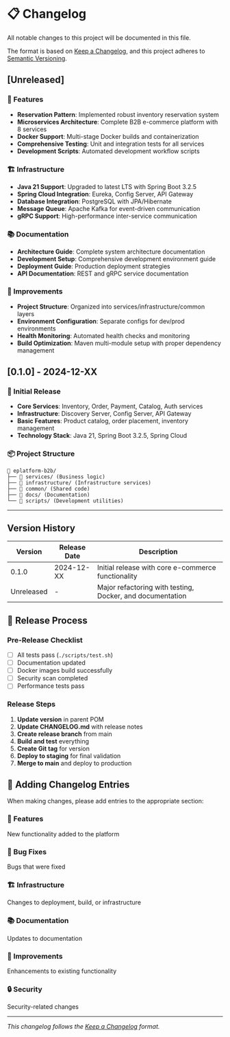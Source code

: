 # 📋 Changelog

All notable changes to this project will be documented in this file.

The format is based on [Keep a Changelog](https://keepachangelog.com/en/1.0.0/),
and this project adheres to [Semantic Versioning](https://semver.org/spec/v2.0.0.html).

## [Unreleased]

### 🚀 Features
- **Reservation Pattern**: Implemented robust inventory reservation system
- **Microservices Architecture**: Complete B2B e-commerce platform with 8 services
- **Docker Support**: Multi-stage Docker builds and containerization
- **Comprehensive Testing**: Unit and integration tests for all services
- **Development Scripts**: Automated development workflow scripts

### 🏗️ Infrastructure
- **Java 21 Support**: Upgraded to latest LTS with Spring Boot 3.2.5
- **Spring Cloud Integration**: Eureka, Config Server, API Gateway
- **Database Integration**: PostgreSQL with JPA/Hibernate
- **Message Queue**: Apache Kafka for event-driven communication
- **gRPC Support**: High-performance inter-service communication

### 📚 Documentation
- **Architecture Guide**: Complete system architecture documentation
- **Development Setup**: Comprehensive development environment guide
- **Deployment Guide**: Production deployment strategies
- **API Documentation**: REST and gRPC service documentation

### 🔧 Improvements
- **Project Structure**: Organized into services/infrastructure/common layers
- **Environment Configuration**: Separate configs for dev/prod environments
- **Health Monitoring**: Automated health checks and monitoring
- **Build Optimization**: Maven multi-module setup with proper dependency management

## [0.1.0] - 2024-12-XX

### 🎯 Initial Release
- **Core Services**: Inventory, Order, Payment, Catalog, Auth services
- **Infrastructure**: Discovery Server, Config Server, API Gateway
- **Basic Features**: Product catalog, order placement, inventory management
- **Technology Stack**: Java 21, Spring Boot 3.2.5, Spring Cloud

### 📦 Project Structure
```
📁 eplatform-b2b/
├── 📁 services/ (Business logic)
├── 📁 infrastructure/ (Infrastructure services)
├── 📁 common/ (Shared code)
├── 📁 docs/ (Documentation)
└── 📁 scripts/ (Development utilities)
```

---

## Version History

| Version | Release Date | Description |
|---------|--------------|-------------|
| 0.1.0   | 2024-12-XX  | Initial release with core e-commerce functionality |
| Unreleased | - | Major refactoring with testing, Docker, and documentation |

## 🔄 Release Process

### Pre-Release Checklist
- [ ] All tests pass (`./scripts/test.sh`)
- [ ] Documentation updated
- [ ] Docker images build successfully
- [ ] Security scan completed
- [ ] Performance tests pass

### Release Steps
1. **Update version** in parent POM
2. **Update CHANGELOG.md** with release notes
3. **Create release branch** from main
4. **Build and test** everything
5. **Create Git tag** for version
6. **Deploy to staging** for final validation
7. **Merge to main** and deploy to production

## 📝 Adding Changelog Entries

When making changes, please add entries to the appropriate section:

### 🚀 Features
New functionality added to the platform

### 🐛 Bug Fixes
Bugs that were fixed

### 🏗️ Infrastructure
Changes to deployment, build, or infrastructure

### 📚 Documentation
Updates to documentation

### 🔧 Improvements
Enhancements to existing functionality

### 🔒 Security
Security-related changes

---

*This changelog follows the [Keep a Changelog](https://keepachangelog.com/en/1.0.0/) format.*
